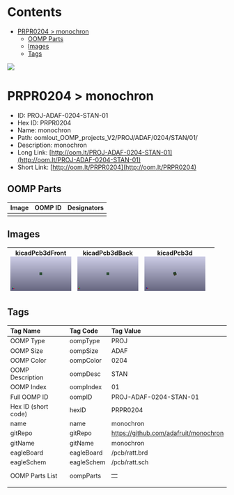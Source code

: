 



Contents
========

* [PRPR0204 > monochron](#prpr0204--monochron)
	* [OOMP Parts](#oomp-parts)
	* [Images](#images)
	* [Tags](#tags)
  
![][im]
# PRPR0204 > monochron

- ID: PROJ-ADAF-0204-STAN-01
- Hex ID: PRPR0204
- Name: monochron
- Path: oomlout_OOMP_projects_V2/PROJ/ADAF/0204/STAN/01/
- Description: monochron
- Long Link: [http://oom.lt/PROJ-ADAF-0204-STAN-01](http://oom.lt/PROJ-ADAF-0204-STAN-01)
- Short Link: [http://oom.lt/PRPR0204](http://oom.lt/PRPR0204)

## OOMP Parts
  

|Image|OOMP ID|Designators|
| :--- | :--- | :--- |
||||

## Images
  

|kicadPcb3dFront<br>[![](https://raw.githubusercontent.com/oomlout/oomlout_OOMP_projects_V2/main/PROJ/ADAF/0204/STAN/01/kicadPcb3dFront_140.png)](https://github.com/oomlout/oomlout_OOMP_projects_V2/tree/main/PROJ/ADAF/0204/STAN/01/kicadPcb3dFront.png)|kicadPcb3dBack<br>[![](https://raw.githubusercontent.com/oomlout/oomlout_OOMP_projects_V2/main/PROJ/ADAF/0204/STAN/01/kicadPcb3dBack_140.png)](https://github.com/oomlout/oomlout_OOMP_projects_V2/tree/main/PROJ/ADAF/0204/STAN/01/kicadPcb3dBack.png)|kicadPcb3d<br>[![](https://raw.githubusercontent.com/oomlout/oomlout_OOMP_projects_V2/main/PROJ/ADAF/0204/STAN/01/kicadPcb3d_140.png)](https://github.com/oomlout/oomlout_OOMP_projects_V2/tree/main/PROJ/ADAF/0204/STAN/01/kicadPcb3d.png)||
| :---: | :---: | :---: | :---: |

## Tags
  

|Tag Name|Tag Code|Tag Value|
| :--- | :--- | :--- |
|OOMP Type|oompType|PROJ|
|OOMP Size|oompSize|ADAF|
|OOMP Color|oompColor|0204|
|OOMP Description|oompDesc|STAN|
|OOMP Index|oompIndex|01|
|Full OOMP ID|oompID|PROJ-ADAF-0204-STAN-01|
|Hex ID (short code)|hexID|PRPR0204|
|name|name|monochron|
|gitRepo|gitRepo|https://github.com/adafruit/monochron|
|gitName|gitName|monochron|
|eagleBoard|eagleBoard|/pcb/ratt.brd|
|eagleSchem|eagleSchem|/pcb/ratt.sch|
|OOMP Parts List|oompParts|<table><tr><td></td></tr></table>|
||||



[im]: kicadPcb3d_450.png
